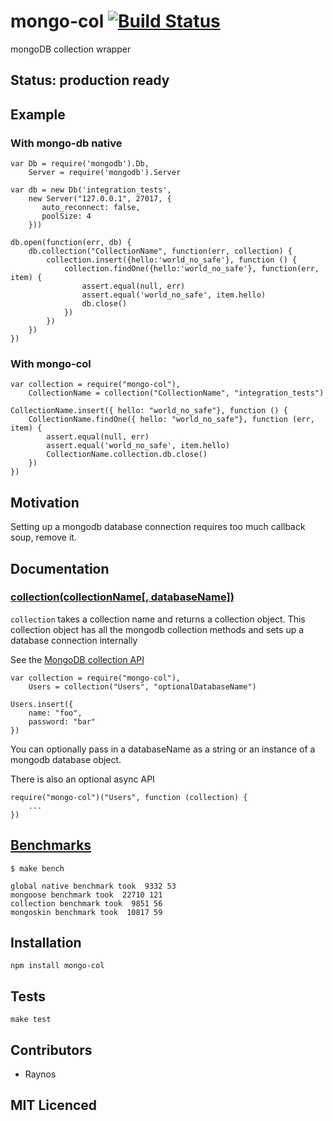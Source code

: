 # mongo-col [![Build Status][1]][2]

mongoDB collection wrapper

## Status: production ready

## Example

### With mongo-db native

    var Db = require('mongodb').Db,
        Server = require('mongodb').Server
    
    var db = new Db('integration_tests', 
        new Server("127.0.0.1", 27017, {
           auto_reconnect: false, 
           poolSize: 4
        }))
    
    db.open(function(err, db) {
        db.collection("CollectionName", function(err, collection) {
            collection.insert({hello:'world_no_safe'}, function () {
                collection.findOne({hello:'world_no_safe'}, function(err, item) {
                    assert.equal(null, err)
                    assert.equal('world_no_safe', item.hello)
                    db.close()
                })
            })
        })
    })
    
### With mongo-col

    var collection = require("mongo-col"),
        CollectionName = collection("CollectionName", "integration_tests")
    
    CollectionName.insert({ hello: "world_no_safe"}, function () {
        CollectionName.findOne({ hello: "world_no_safe"}, function (err, item) {
            assert.equal(null, err)
            assert.equal('world_no_safe', item.hello)
            CollectionName.collection.db.close()
        })
    })

## Motivation

Setting up a mongodb database connection requires too much callback soup, remove it.

## Documentation

### <a name="collection" href="#collection">collection(collectionName[, databaseName])</a>

`collection` takes a collection name and returns a collection object. This collection object has all the mongodb collection methods and sets up a database connection internally

See the [MongoDB collection API][3]

    var collection = require("mongo-col"),
        Users = collection("Users", "optionalDatabaseName")

    Users.insert({
        name: "foo",
        password: "bar"
    })

You can optionally pass in a databaseName as a string or an instance of a mongodb database object.

There is also an optional async API

    require("mongo-col")("Users", function (collection) {
        ...  
    })

## <a name="benchmarks" href="#benchmarks">Benchmarks</a>

    $ make bench

    global native benchmark took  9332 53
    mongoose benchmark took  22710 121
    collection benchmark took  9851 56
    mongoskin benchmark took  10817 59


## Installation

`npm install mongo-col`

## Tests

`make test`

## Contributors

 - Raynos

## MIT Licenced

  [1]: https://secure.travis-ci.org/Raynos/mongo-col.png
  [2]: http://travis-ci.org/Raynos/mongo-col
  [3]: http://christkv.github.com/node-mongodb-native/api-generated/collection.html